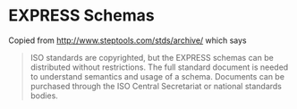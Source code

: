 EXPRESS Schemas
================

Copied from http://www.steptools.com/stds/archive/ which says

> ISO standards are copyrighted, but the EXPRESS schemas can be distributed without restrictions. The full standard document is needed to understand semantics and usage of a schema. Documents can be purchased through the ISO Central Secretariat or national standards bodies. 
